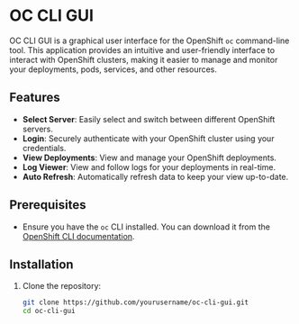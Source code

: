 # OC CLI GUI

OC CLI GUI is a graphical user interface for the OpenShift `oc` command-line tool. This application provides an intuitive and user-friendly interface to interact with OpenShift clusters, making it easier to manage and monitor your deployments, pods, services, and other resources.

## Features

- **Select Server**: Easily select and switch between different OpenShift servers.
- **Login**: Securely authenticate with your OpenShift cluster using your credentials.
- **View Deployments**: View and manage your OpenShift deployments.
- **Log Viewer**: View and follow logs for your deployments in real-time.
- **Auto Refresh**: Automatically refresh data to keep your view up-to-date.

## Prerequisites

- Ensure you have the `oc` CLI installed. You can download it from the [OpenShift CLI documentation](https://docs.openshift.com/container-platform/latest/cli_reference/openshift_cli/getting-started-cli.html).

## Installation

1. Clone the repository:
   ```sh
   git clone https://github.com/yourusername/oc-cli-gui.git
   cd oc-cli-gui
   ```
